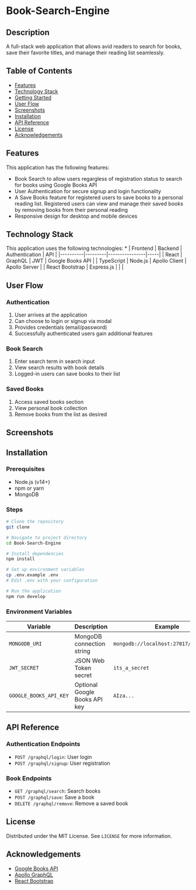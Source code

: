 # Book-Search-Engine

## Description

A full-stack web application that allows avid readers to search for books, save their favorite titles, and manage their reading list seamlessly.

## Table of Contents

- [Features](#features)
- [Technology Stack](#technology-stack)
- [Getting Started](#getting-started)
- [User Flow](#user-flow)
- [Screenshots](#screenshots)
- [Installation](#installation)
- [API Reference](#api-reference)
- [License](#license)
- [Acknowledgements](#acknowledgements)

## Features

This application has the following features: 
 * Book Search to allow users regargless of registration status to search for books using Google Books API
 * User Authentication for secure signup and login functionality
 * A Save Books feature for registered users to save books to a personal reading list. Registered users can view and manage their saved books by removing books from their personal reading 
 * Responsive design for desktop and mobile devices

## Technology Stack

This application uses the following technologies: 
* 
| Frontend | Backend | Authentication | API |
|----------|---------|----------------|-----|
| React | GraphQL | JWT | Google Books API |
| TypeScript | Node.js | Apollo Client | Apollo Server |
| React Bootstrap | Express.js | | |

## User Flow

### Authentication
1. User arrives at the application
2. Can choose to login or signup via modal
3. Provides credentials (email/password)
4. Successfully authenticated users gain additional features

### Book Search
1. Enter search term in search input
2. View search results with book details
3. Logged-in users can save books to their list

### Saved Books
1. Access saved books section
2. View personal book collection
3. Remove books from the list as desired

## Screenshots

## Installation

### Prerequisites
- Node.js (v14+)
- npm or yarn
- MongoDB

### Steps
```bash
# Clone the repository
git clone 

# Navigate to project directory
cd Book-Search-Engine

# Install dependencies
npm install

# Set up environment variables
cp .env.example .env
# Edit .env with your configuration

# Run the application
npm run develop
```

### Environment Variables

| Variable | Description | Example |
|----------|-------------|---------|
| `MONGODB_URI` | MongoDB connection string | `mongodb://localhost:27017/booksearch` |
| `JWT_SECRET` | JSON Web Token secret | `its_a_secret` |
| `GOOGLE_BOOKS_API_KEY` | Optional Google Books API key | `AIza...` |

## API Reference

### Authentication Endpoints
- `POST /graphql/login`: User login
- `POST /graphql/signup`: User registration

### Book Endpoints
- `GET /graphql/search`: Search books
- `POST /graphql/save`: Save a book
- `DELETE /graphql/remove`: Remove a saved book

## License

Distributed under the MIT License. See `LICENSE` for more information.

## Acknowledgements

- [Google Books API](https://developers.google.com/books)
- [Apollo GraphQL](https://www.apollographql.com/)
- [React Bootstrap](https://react-bootstrap.github.io/)

